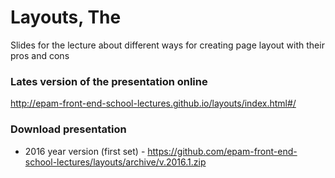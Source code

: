 # Layouts, The
Slides for the lecture about different ways for creating page layout with their pros and cons

### Lates version of the presentation online

http://epam-front-end-school-lectures.github.io/layouts/index.html#/

### Download presentation
- 2016 year version (first set) - https://github.com/epam-front-end-school-lectures/layouts/archive/v.2016.1.zip
